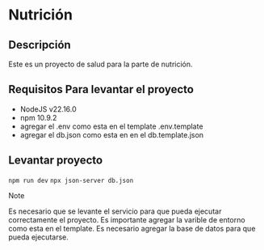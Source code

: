 # Nutrición
## Descripción
Este es un proyecto de salud para la parte de nutrición.

## Requisitos Para levantar el proyecto
- NodeJS v22.16.0
- npm 10.9.2
- agregar el .env como esta en el template .env.template
- agregar el db.json como esta en en el db.template.json

## Levantar proyecto

`npm run dev`
`npx json-server db.json`

> [!NOTE]
> Es necesario que se levante el servicio para que pueda ejecutar correctamente el proyecto.
> Es importante agregar la varible de entorno como esta en el template.
> Es necesario agregar la base de datos para que pueda ejecutarse.
